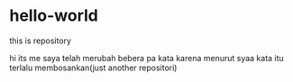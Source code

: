 # hello-world

this is repository

hi 
its me
saya telah merubah bebera pa kata
karena menurut syaa kata itu terlalu membosankan(just another repositori)
